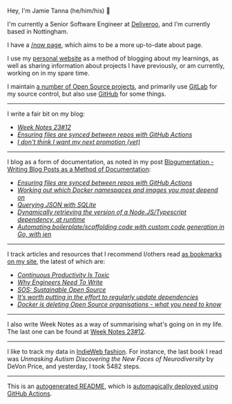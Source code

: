 Hey, I'm Jamie
Tanna (he/him/his) 👋

I'm currently a Senior Software Engineer at [Deliveroo](https://deliveroo.engineering/), and I'm currently based in Nottingham.

I have a [/now page](https://www.jvt.me/now/?utm_campaign=github-jamietanna), which aims to be a more up-to-date about page.

I use my [personal website](https://www.jvt.me/?utm_campaign=github-jamietanna) as a method of blogging about my learnings, as well as sharing information about projects I have previously, or am currently, working on in my spare time.

I maintain [a number of Open Source projects](https://www.jvt.me/open-source/?utm_campaign=github-jamietanna), and primarily use [GitLab](https://gitlab.com/jamietanna) for my source control, but also use [GitHub](https://github.com/jamietanna) for some things.

---

I write a fair bit on my blog:


- [_Week Notes 23#12_](https://www.jvt.me/week-notes/2023/12/?utm_campaign=github-jamietanna)
- [_Ensuring files are synced between repos with GitHub Actions_](https://www.jvt.me/posts/2023/03/23/github-actions-sync-files/?utm_campaign=github-jamietanna)
- [_I don't think I want my next promotion (yet)_](https://www.jvt.me/posts/2023/03/22/next-promo/?utm_campaign=github-jamietanna)

---

I blog as a form of documentation, as noted in my post [Blogumentation - Writing Blog Posts as a Method of Documentation](https://www.jvt.me/posts/2017/06/25/blogumentation/?utm_campaign=github-jamietanna):


- [_Ensuring files are synced between repos with GitHub Actions_](https://www.jvt.me/posts/2023/03/23/github-actions-sync-files/?utm_campaign=github-jamietanna)
- [_Working out which Docker namespaces and images you most depend on_](https://www.jvt.me/posts/2023/03/15/dmd-docker-usage/?utm_campaign=github-jamietanna)
- [_Querying JSON with SQLite_](https://www.jvt.me/posts/2023/03/13/sqlite-json/?utm_campaign=github-jamietanna)
- [_Dynamically retrieving the version of a Node.JS/Typescript dependency, at runtime_](https://www.jvt.me/posts/2023/03/12/nodejs-dynamic-version/?utm_campaign=github-jamietanna)
- [_Automating boilerplate/scaffolding code with custom code generation in Go, with jen_](https://www.jvt.me/posts/2023/03/11/go-custom-generate-jen/?utm_campaign=github-jamietanna)

---

I track articles and resources that I recommend I/others read [as bookmarks on my site](https://www.jvt.me/kind/bookmarks/?utm_campaign=github-jamietanna), the latest of which are:


- [_Continuous Productivity Is Toxic_](https://brainbaking.com/post/2023/03/continuous-productivity-is-toxic/?utm_campaign=github-jamietanna)
- [_Why Engineers Need To Write_](https://www.developing.dev/p/why-engineers-need-to-write?utm_campaign=github-jamietanna)
- [_SOS: Sustainable Open Source_](https://thenewstack.io/sos-sustainable-open-source/?utm_campaign=github-jamietanna)
- [_It’s worth putting in the effort to regularly update dependencies_](https://felixcrux.com/blog/it-is-worth-regularly-updating-dependencies?utm_campaign=github-jamietanna)
- [_Docker is deleting Open Source organisations - what you need to know_](https://blog.alexellis.io/docker-is-deleting-open-source-images/?utm_campaign=github-jamietanna)

---

I also write Week Notes as a way of summarising what's going on in my life. The last one can be found at [Week Notes 23#12](https://www.jvt.me/week-notes/2023/12/?utm_campaign=github-jamietanna).

---

I like to track my data in [IndieWeb fashion](https://indieweb.org/why). For instance, the last book I read was _Unmasking Autism Discovering the New Faces of Neurodiversity_ by DeVon Price, and yesterday, I took 5482 steps.

---
This is an [autogenerated README](https://www.jvt.me/posts/2022/01/12/autogenerated-profile-readme/?utm_campaign=github-jamietanna), which is [automagically deployed using GitHub Actions](https://github.com/jamietanna/jamietanna/blob/main/.github/workflows/rebuild.yml).
